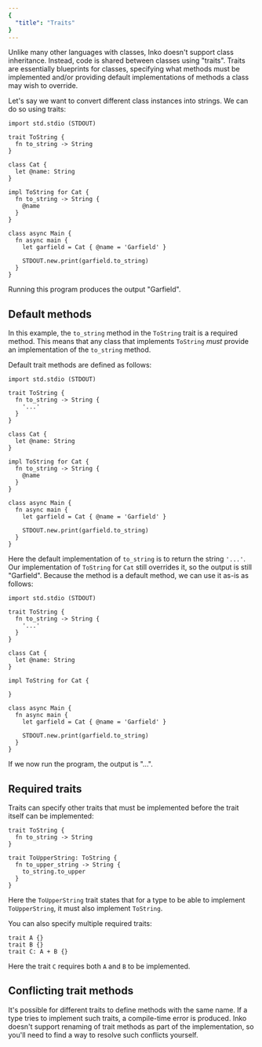 ```yaml
---
{
  "title": "Traits"
}
---
```


Unlike many other languages with classes, Inko doesn't support class
inheritance. Instead, code is shared between classes using "traits". Traits are
essentially blueprints for classes, specifying what methods must be implemented
and/or providing default implementations of methods a class may wish to
override.

Let's say we want to convert different class instances into strings. We can do
so using traits:

```inko
import std.stdio (STDOUT)

trait ToString {
  fn to_string -> String
}

class Cat {
  let @name: String
}

impl ToString for Cat {
  fn to_string -> String {
    @name
  }
}

class async Main {
  fn async main {
    let garfield = Cat { @name = 'Garfield' }

    STDOUT.new.print(garfield.to_string)
  }
}
```

Running this program produces the output "Garfield".

## Default methods

In this example, the `to_string` method in the `ToString` trait is a required
method. This means that any class that implements `ToString` _must_ provide an
implementation of the `to_string` method.

Default trait methods are defined as follows:

```inko
import std.stdio (STDOUT)

trait ToString {
  fn to_string -> String {
    '...'
  }
}

class Cat {
  let @name: String
}

impl ToString for Cat {
  fn to_string -> String {
    @name
  }
}

class async Main {
  fn async main {
    let garfield = Cat { @name = 'Garfield' }

    STDOUT.new.print(garfield.to_string)
  }
}
```

Here the default implementation of `to_string` is to return the string `'...'`.
Our implementation of `ToString` for `Cat` still overrides it, so the output is
still "Garfield". Because the method is a default method, we can use it as-is as
follows:

```inko
import std.stdio (STDOUT)

trait ToString {
  fn to_string -> String {
    '...'
  }
}

class Cat {
  let @name: String
}

impl ToString for Cat {

}

class async Main {
  fn async main {
    let garfield = Cat { @name = 'Garfield' }

    STDOUT.new.print(garfield.to_string)
  }
}
```

If we now run the program, the output is "...".

## Required traits

Traits can specify other traits that must be implemented before the trait itself
can be implemented:

```inko
trait ToString {
  fn to_string -> String
}

trait ToUpperString: ToString {
  fn to_upper_string -> String {
    to_string.to_upper
  }
}
```

Here the `ToUpperString` trait states that for a type to be able to implement
`ToUpperString`, it must also implement `ToString`.

You can also specify multiple required traits:

```inko
trait A {}
trait B {}
trait C: A + B {}
```

Here the trait `C` requires both `A` and `B` to be implemented.

## Conflicting trait methods

It's possible for different traits to define methods with the same name. If a
type tries to implement such traits, a compile-time error is produced. Inko
doesn't support renaming of trait methods as part of the implementation, so
you'll need to find a way to resolve such conflicts yourself.
